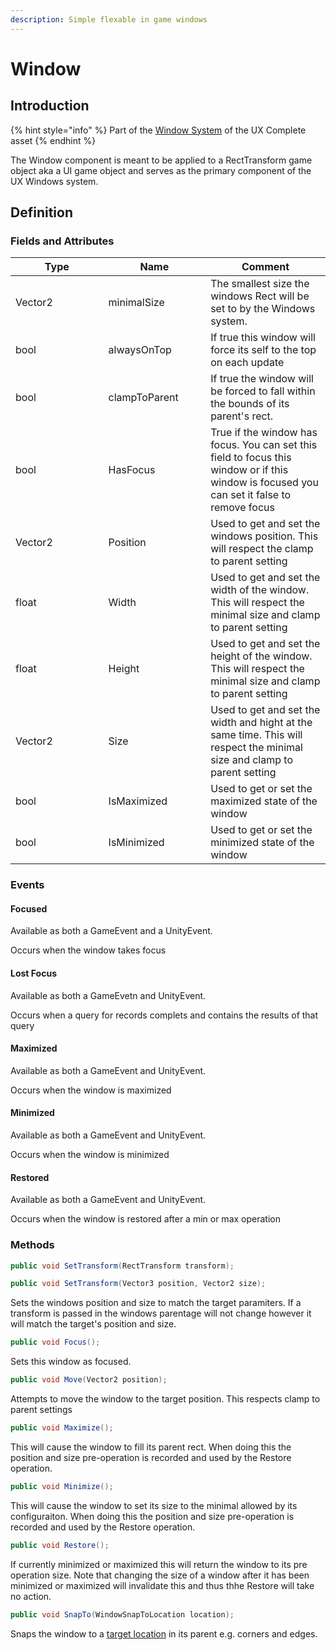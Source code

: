 ```yaml
---
description: Simple flexable in game windows
---
```


# Window

## Introduction

{% hint style="info" %}
Part of the [Window System](../learning/core-concepts/window-tools.md) of the UX Complete asset
{% endhint %}

The Window component is meant to be applied to a RectTransform game object aka a UI game object and serves as the primary component of the UX Windows system.

## Definition

### Fields and Attributes

<table><thead><tr><th width="226.53266678954236">Type</th><th width="193.13335237910752">Name</th><th width="297.85630306988895">Comment</th></tr></thead><tbody><tr><td>Vector2</td><td>minimalSize</td><td>The smallest size the windows Rect will be set to by the Windows system.</td></tr><tr><td>bool</td><td>alwaysOnTop</td><td>If true this window will force its self to the top on each update</td></tr><tr><td>bool</td><td>clampToParent</td><td>If true the window will be forced to fall within the bounds of its parent's rect.</td></tr><tr><td>bool</td><td>HasFocus</td><td>True if the window has focus. You can set this field to focus this window or if this window is focused you can set it false to remove focus </td></tr><tr><td>Vector2</td><td>Position</td><td>Used to get and set the windows position. This will respect the clamp to parent setting</td></tr><tr><td>float</td><td>Width</td><td>Used to get and set the width of the window. This will respect the minimal size and clamp to parent setting</td></tr><tr><td>float </td><td>Height</td><td>Used to get and set the height of the window. This will respect the minimal size and clamp to parent setting</td></tr><tr><td>Vector2</td><td>Size</td><td>Used to get and set the width and hight at the same time. This will respect the minimal size and clamp to parent setting</td></tr><tr><td>bool</td><td>IsMaximized</td><td>Used to get or set the maximized state of the window</td></tr><tr><td>bool</td><td>IsMinimized</td><td>Used to get or set the minimized state of the window</td></tr></tbody></table>

### Events

#### Focused

Available as both a GameEvent and a UnityEvent.

Occurs when the window takes focus

#### Lost Focus

Available as both a GameEvetn and UnityEvent.

Occurs when a query for records complets and contains the results of that query

#### Maximized

Available as both a GameEvent and UnityEvent.

Occurs when the window is maximized

#### Minimized

Available as both a GameEvent and UnityEvent.

Occurs when the window is minimized

#### Restored

Available as both a GameEvent and UnityEvent.

Occurs when the window is restored after a min or max operation

### Methods

```csharp
public void SetTransform(RectTransform transform);
```

```csharp
public void SetTransform(Vector3 position, Vector2 size);
```

Sets the windows position and size to match the target paramiters. If a transform is passed in the windows parentage will not change however it will match the target's position and size.

```csharp
public void Focus();
```

Sets this window as focused.

```csharp
public void Move(Vector2 position);
```

Attempts to move the window to the target position. This respects clamp to parent settings

```csharp
public void Maximize();
```

This will cause the window to fill its parent rect. When doing this the position and size pre-operation is recorded and used by the Restore operation.

```csharp
public void Minimize();
```

This will cause the window to set its size to the minimal allowed by its configuraiton. When doing this the position and size pre-operation is recorded and used by the Restore operation.

```csharp
public void Restore();
```

If currently minimized or maximized this will return the window to its pre operation size. Note that changing the size of a window after it has been minimized or maximized will invalidate this and thus thhe Restore will take no action.

```csharp
public void SnapTo(WindowSnapToLocation location);
```

Snaps the window to a [target location](../enums/window-snap-to-location.md) in its parent e.g. corners and edges.
